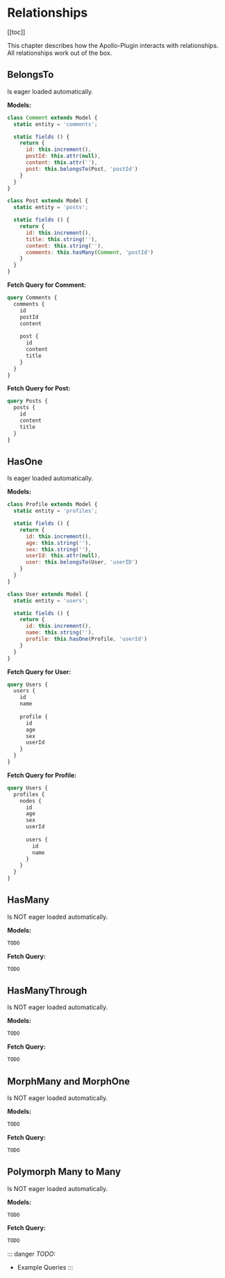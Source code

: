 # Relationships

[[toc]]

This chapter describes how the Apollo-Plugin interacts with relationships. All relationships work out of the box.

## BelongsTo

Is eager loaded automatically.

**Models:**
```javascript
class Comment extends Model {
  static entity = 'comments';

  static fields () {
    return {
      id: this.increment(),
      postId: this.attr(null),
      content: this.attr(''),
      post: this.belongsTo(Post, 'postId')
    }
  }
}

class Post extends Model {
  static entity = 'posts';

  static fields () {
    return {
      id: this.increment(),
      title: this.string(''),
      content: this.string(''),
      comments: this.hasMany(Comment, 'postId')
    }
  }
}
```

**Fetch Query for Comment:**
```graphql
query Comments {
  comments {
    id
    postId
    content
    
    post {
      id
      content
      title
    }
  }
}
```

**Fetch Query for Post:**
```graphql
query Posts {
  posts {
    id
    content
    title
  }
}
```


## HasOne

Is eager loaded automatically.

**Models:**
```javascript
class Profile extends Model {
  static entity = 'profiles';

  static fields () {
    return {
      id: this.increment(),
      age: this.string(''),
      sex: this.string(''),
      userId: this.attr(null),
      user: this.belongsTo(User, 'userID')
    }
  }
}

class User extends Model {
  static entity = 'users';

  static fields () {
    return {
      id: this.increment(),
      name: this.string(''),
      profile: this.hasOne(Profile, 'userId')
    }
  }
}

```

**Fetch Query for User:**
```graphql
query Users {
  users {
    id
    name
    
    profile {
      id
      age
      sex
      userId
    }
  }
}
```

**Fetch Query for Profile:**
```graphql
query Users {
  profiles {
    nodes {
      id
      age
      sex
      userId
      
      users {
        id
        name
      }
    }
  }
}
```


## HasMany

Is NOT eager loaded automatically.

**Models:**
```javascript
TODO
```

**Fetch Query:**
```graphql
TODO
```


## HasManyThrough

Is NOT eager loaded automatically.

**Models:**
```javascript
TODO
```

**Fetch Query:**
```graphql
TODO
```


## MorphMany and MorphOne

Is NOT eager loaded automatically.

**Models:**
```javascript
TODO
```

**Fetch Query:**
```graphql
TODO
```

## Polymorph Many to Many

Is NOT eager loaded automatically.

**Models:**
```javascript
TODO
```

**Fetch Query:**
```graphql
TODO
```


::: danger
*TODO:*

- Example Queries
:::

